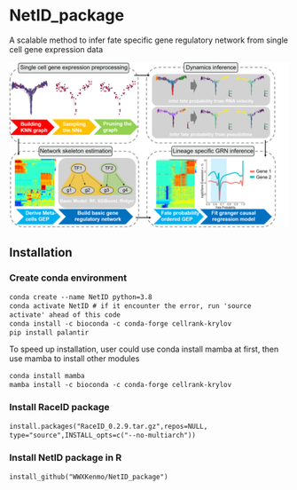 # NetID_package
A scalable method to infer fate specific gene regulatory network from single cell gene expression data

<img src="https://github.com/WWXkenmo/NetID_package/blob/figures/figures/Concept_fig1.png" alt="NetID" width="600" />

## Installation
### Create conda environment
```
conda create --name NetID python=3.8
conda activate NetID # if it encounter the error, run 'source activate' ahead of this code
conda install -c bioconda -c conda-forge cellrank-krylov
pip install palantir
```
To speed up installation, user could use conda install mamba at first, then use mamba to install other modules
```
conda install mamba
mamba install -c bioconda -c conda-forge cellrank-krylov
```

### Install RaceID package
```
install.packages("RaceID_0.2.9.tar.gz",repos=NULL, type="source",INSTALL_opts=c("--no-multiarch"))
```

### Install NetID package in R
```
install_github("WWXKenmo/NetID_package")
```
